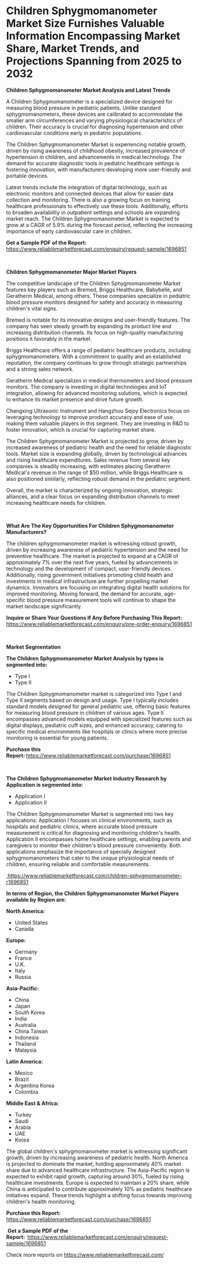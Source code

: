 <p><h1>Children Sphygmomanometer Market Size Furnishes Valuable Information Encompassing Market Share, Market Trends, and Projections Spanning from 2025 to 2032</h1></p><p><strong>Children Sphygmomanometer Market Analysis and Latest Trends</strong></p>
<p><p>A Children Sphygmomanometer is a specialized device designed for measuring blood pressure in pediatric patients. Unlike standard sphygmomanometers, these devices are calibrated to accommodate the smaller arm circumferences and varying physiological characteristics of children. Their accuracy is crucial for diagnosing hypertension and other cardiovascular conditions early in pediatric populations.</p><p>The Children Sphygmomanometer Market is experiencing notable growth, driven by rising awareness of childhood obesity, increased prevalence of hypertension in children, and advancements in medical technology. The demand for accurate diagnostic tools in pediatric healthcare settings is fostering innovation, with manufacturers developing more user-friendly and portable devices.</p><p>Latest trends include the integration of digital technology, such as electronic monitors and connected devices that allow for easier data collection and monitoring. There is also a growing focus on training healthcare professionals to effectively use these tools. Additionally, efforts to broaden availability in outpatient settings and schools are expanding market reach. The Children Sphygmomanometer Market is expected to grow at a CAGR of 5.9% during the forecast period, reflecting the increasing importance of early cardiovascular care in children.</p></p>
<p><strong>Get a Sample PDF of the Report:&nbsp;</strong> <a href="https://www.reliablemarketforecast.com/enquiry/request-sample/1696851?utm_campaign=1929&utm_medium=2&utm_source=Github&utm_content=ia&utm_term=08012025&utm_id=children-sphygmomanometer">https://www.reliablemarketforecast.com/enquiry/request-sample/1696851</a></p>
<p>&nbsp;</p>
<p><strong>Children Sphygmomanometer Major Market Players</strong></p>
<p><p>The competitive landscape of the Children Sphygmomanometer Market features key players such as Bremed, Briggs Healthcare, Babybelle, and Geratherm Medical, among others. These companies specialize in pediatric blood pressure monitors designed for safety and accuracy in measuring children's vital signs.</p><p>Bremed is notable for its innovative designs and user-friendly features. The company has seen steady growth by expanding its product line and increasing distribution channels. Its focus on high-quality manufacturing positions it favorably in the market.</p><p>Briggs Healthcare offers a range of pediatric healthcare products, including sphygmomanometers. With a commitment to quality and an established reputation, the company continues to grow through strategic partnerships and a strong sales network.</p><p>Geratherm Medical specializes in medical thermometers and blood pressure monitors. The company is investing in digital technologies and IoT integration, allowing for advanced monitoring solutions, which is expected to enhance its market presence and drive future growth.</p><p>Changxing Ultrasonic Instrument and Hangzhou Sejoy Electronics focus on leveraging technology to improve product accuracy and ease of use, making them valuable players in this segment. They are investing in R&D to foster innovation, which is crucial for capturing market share.</p><p>The Children Sphygmomanometer Market is projected to grow, driven by increased awareness of pediatric health and the need for reliable diagnostic tools. Market size is expanding globally, driven by technological advances and rising healthcare expenditures. Sales revenue from several key companies is steadily increasing, with estimates placing Geratherm Medical's revenue in the range of $50 million, while Briggs Healthcare is also positioned similarly, reflecting robust demand in the pediatric segment.</p><p>Overall, the market is characterized by ongoing innovation, strategic alliances, and a clear focus on expanding distribution channels to meet increasing healthcare needs for children.</p></p>
<p>&nbsp;</p>
<p><strong>What Are The Key Opportunities For Children Sphygmomanometer Manufacturers?</strong></p>
<p><p>The children sphygmomanometer market is witnessing robust growth, driven by increasing awareness of pediatric hypertension and the need for preventive healthcare. The market is projected to expand at a CAGR of approximately 7% over the next five years, fueled by advancements in technology and the development of compact, user-friendly devices. Additionally, rising government initiatives promoting child health and investments in medical infrastructure are further propelling market dynamics. Innovators are focusing on integrating digital health solutions for improved monitoring. Moving forward, the demand for accurate, age-specific blood pressure measurement tools will continue to shape the market landscape significantly.</p></p>
<p><strong>Inquire or Share Your Questions If Any Before Purchasing This Report:</strong> <a href="https://www.reliablemarketforecast.com/enquiry/pre-order-enquiry/1696851?utm_campaign=1929&utm_medium=2&utm_source=Github&utm_content=ia&utm_term=08012025&utm_id=children-sphygmomanometer">https://www.reliablemarketforecast.com/enquiry/pre-order-enquiry/1696851</a></p>
<p>&nbsp;</p>
<p><strong>Market Segmentation</strong></p>
<p><strong>The Children Sphygmomanometer Market Analysis by types is segmented into:</strong></p>
<p><ul><li>Type I</li><li>Type II</li></ul></p>
<p><p>The Children Sphygmomanometer market is categorized into Type I and Type II segments based on design and usage. Type I typically includes standard models designed for general pediatric use, offering basic features for measuring blood pressure in children of various ages. Type II encompasses advanced models equipped with specialized features such as digital displays, pediatric cuff sizes, and enhanced accuracy, catering to specific medical environments like hospitals or clinics where more precise monitoring is essential for young patients.</p></p>
<p><strong>Purchase this Report:&nbsp;</strong><a href="https://www.reliablemarketforecast.com/purchase/1696851?utm_campaign=1929&utm_medium=2&utm_source=Github&utm_content=ia&utm_term=08012025&utm_id=children-sphygmomanometer">https://www.reliablemarketforecast.com/purchase/1696851</a></p>
<p>&nbsp;</p>
<p><strong>The Children Sphygmomanometer Market Industry Research by Application is segmented into:</strong></p>
<p><ul><li>Application I</li><li>Application II</li></ul></p>
<p><p>The Children Sphygmomanometer Market is segmented into two key applications: Application I focuses on clinical environments, such as hospitals and pediatric clinics, where accurate blood pressure measurement is critical for diagnosing and monitoring children's health. Application II encompasses home healthcare settings, enabling parents and caregivers to monitor their children's blood pressure conveniently. Both applications emphasize the importance of specially designed sphygmomanometers that cater to the unique physiological needs of children, ensuring reliable and comfortable measurements.</p></p>
<p><a href="https://www.reliablemarketforecast.com/children-sphygmomanometer-r1696851?utm_campaign=1929&utm_medium=2&utm_source=Github&utm_content=ia&utm_term=08012025&utm_id=children-sphygmomanometer">&nbsp;https://www.reliablemarketforecast.com/children-sphygmomanometer-r1696851</a></p>
<p><strong>In terms of Region, the Children Sphygmomanometer Market Players available by Region are:</strong></p>
<p>
    <p> <strong> North America: </strong>
        <ul>
            <li>United States</li>
            <li>Canada</li>
        </ul>
        </p> 
    <p> <strong> Europe: </strong>
        <ul>
            <li>Germany</li>
            <li>France</li>
            <li>U.K.</li>
            <li>Italy</li>
            <li>Russia</li>
        </ul>
        </p> 
    <p> <strong> Asia-Pacific: </strong>
        <ul>
            <li>China</li>
            <li>Japan</li>
            <li>South Korea</li>
            <li>India</li>
            <li>Australia</li>
            <li>China Taiwan</li>
            <li>Indonesia</li>
            <li>Thailand</li>
            <li>Malaysia</li>
        </ul>
        </p> 
    <p> <strong> Latin America: </strong>
        <ul>
            <li>Mexico</li>
            <li>Brazil</li>
            <li>Argentina Korea</li>
            <li>Colombia</li>
        </ul>
        </p> 
    <p> <strong> Middle East & Africa: </strong>
        <ul>
            <li>Turkey</li>
            <li>Saudi</li>
            <li>Arabia</li>
            <li>UAE</li>
            <li>Korea</li>
        </ul>
    </p>
    </p>
<p><p>The global children's sphygmomanometer market is witnessing significant growth, driven by increasing awareness of pediatric health. North America is projected to dominate the market, holding approximately 40% market share due to advanced healthcare infrastructure. The Asia-Pacific region is expected to exhibit rapid growth, capturing around 30%, fueled by rising healthcare investments. Europe is expected to maintain a 20% share, while China is anticipated to contribute approximately 10% as pediatric healthcare initiatives expand. These trends highlight a shifting focus towards improving children's health monitoring.</p></p>
<p><strong>Purchase this Report: </strong><a href="https://www.reliablemarketforecast.com/purchase/1696851?utm_campaign=1929&utm_medium=2&utm_source=Github&utm_content=ia&utm_term=08012025&utm_id=children-sphygmomanometer">https://www.reliablemarketforecast.com/purchase/1696851</a></p>
<p>&nbsp;<strong>Get a Sample PDF of the Report:&nbsp;&nbsp;</strong><a href="https://www.reliablemarketforecast.com/enquiry/request-sample/1696851?utm_campaign=1929&utm_medium=2&utm_source=Github&utm_content=ia&utm_term=08012025&utm_id=children-sphygmomanometer">https://www.reliablemarketforecast.com/enquiry/request-sample/1696851</a></p>
<p><strong></strong></p>
<p>Check more reports on <a href="https://www.reliablemarketforecast.com/?utm_campaign=1929&utm_medium=2&utm_source=Github&utm_content=ia&utm_term=08012025&utm_id=children-sphygmomanometer">https://www.reliablemarketforecast.com/</a></p>